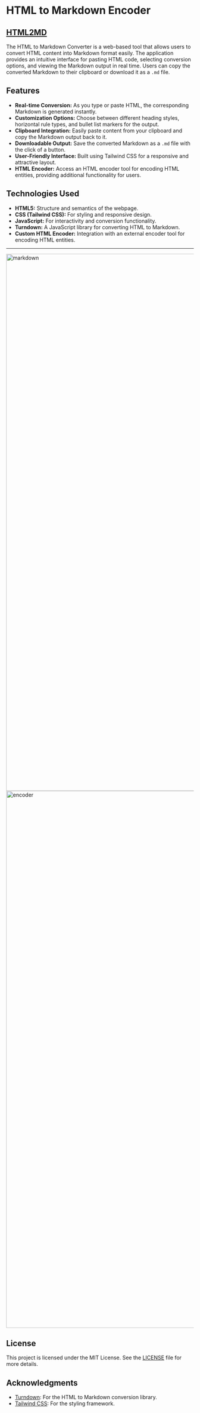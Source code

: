 # HTML to Markdown Encoder
## <a href="https://sudo-self.github.io/html2md/">HTML2MD</a>

The HTML to Markdown Converter is a web-based tool that allows users to convert HTML content into Markdown format easily. The application provides an intuitive interface for pasting HTML code, selecting conversion options, and viewing the Markdown output in real time. Users can copy the converted Markdown to their clipboard or download it as a `.md` file.

## Features

*   **Real-time Conversion:** As you type or paste HTML, the corresponding Markdown is generated instantly.
*   **Customization Options:** Choose between different heading styles, horizontal rule types, and bullet list markers for the output.
*   **Clipboard Integration:** Easily paste content from your clipboard and copy the Markdown output back to it.
*   **Downloadable Output:** Save the converted Markdown as a `.md` file with the click of a button.
*   **User-Friendly Interface:** Built using Tailwind CSS for a responsive and attractive layout.
*   **HTML Encoder:** Access an HTML encoder tool for encoding HTML entities, providing additional functionality for users.

## Technologies Used

*   **HTML5:** Structure and semantics of the webpage.
*   **CSS (Tailwind CSS):** For styling and responsive design.
*   **JavaScript:** For interactivity and conversion functionality.
*   **Turndown:** A JavaScript library for converting HTML to Markdown.
*   **Custom HTML Encoder:** Integration with an external encoder tool for encoding HTML entities.
<hr>
<img width="1440" alt="markdown" src="https://github.com/user-attachments/assets/2f707579-92ed-4d7a-b818-f75cb228f154">
<img width="1440" alt="encoder" src="https://github.com/user-attachments/assets/a0c7c575-166b-4bf5-a98f-cf12da698b04">







## License

This project is licensed under the MIT License. See the [LICENSE](LICENSE) file for more details.

## Acknowledgments

*   [Turndown](https://github.com/domchristie/turndown): For the HTML to Markdown conversion library.
*   [Tailwind CSS](https://tailwindcss.com/): For the styling framework.
